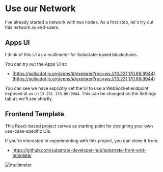 # Use our Network

I've already started a network with two nodes. As a first step, let's try out this network as end-users.

## Apps UI

I think of this UI as a multimeter for Substrate-based blockchains.

You can try out the Apps UI at:

* [https://polkadot.js.org/apps/#/explorer?rpc=ws://13.231.170.86:9944](https://polkadot.js.org/apps/#/explorer?rpc=ws://13.231.170.86:9944)

You can see we have explicitly set the UI to use a WebSocket endpoint exposed at `ws://13.231.170.86:9944`. This can be changed on the Settings tab as we'll see shortly.

## Frontend Template

This React-based project serves as starting point for designing your own use-case-specific UIs.

If you're interested in experimenting with this project, you can clone it from:

* https://github.com/substrate-developer-hub/substrate-front-end-template/


<!-- slide:break -->

![multimeter](assets/multimeter.jpg)
